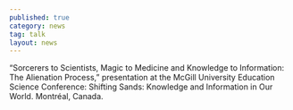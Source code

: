 ```yaml
---
published: true
category: news
tag: talk
layout: news
---
```


“Sorcerers to Scientists, Magic to Medicine and Knowledge to Information: The Alienation Process,” presentation at the McGill University Education Science Conference: Shifting Sands: Knowledge and Information in Our World. Montréal, Canada.